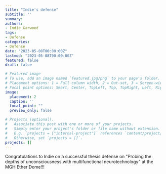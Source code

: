 ```yaml
---
title: "Indie's defense"
subtitle: ''
summary: 
authors:
- Indie Garwood
tags:
- Defense
categories:
- Defense
date: "2023-05-08T00:00:00Z"
lastmod: "2023-05-08T00:00:00Z"
featured: false
draft: false

# Featured image
# To use, add an image named `featured.jpg/png` to your page's folder.
# Placement options: 1 = Full column width, 2 = Out-set, 3 = Screen-width
# Focal point options: Smart, Center, TopLeft, Top, TopRight, Left, Right, BottomLeft, Bottom, BottomRight
image:
  placement: 2
  caption: ''
  focal_point: ""
  preview_only: false

# Projects (optional).
#   Associate this post with one or more of your projects.
#   Simply enter your project's folder or file name without extension.
#   E.g. `projects = ["internal-project"]` references `content/project/deep-learning/index.md`.
#   Otherwise, set `projects = []`.
projects: []
---
```

Congratulations to Indie on a successful thesis defense on "Probing the depths of unconsciousness with multifunctional neurotechnology" at the MGH Ether Dome!!! 